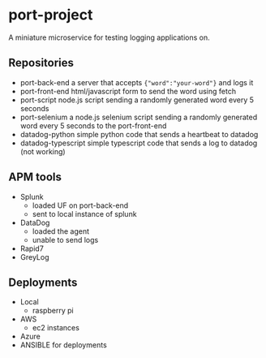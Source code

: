 # port-project
A miniature microservice for testing logging applications on.

## Repositories
- port-back-end
    a server that accepts `{"word":"your-word"}` and logs it
- port-front-end
    html/javascript form to send the word using fetch
- port-script
    node.js script sending a randomly generated word every 5 seconds
- port-selenium
    a node.js selenium script sending a randomly generated word every 5 seconds to the port-front-end
- datadog-python
    simple python code that sends a heartbeat to datadog
- datadog-typescript
    simple typescript code that sends a log to datadog (not working)

## APM tools
- Splunk
    - loaded UF on port-back-end
    - sent to local instance of splunk
- DataDog
    - loaded the agent 
    - unable to send logs
- Rapid7
- GreyLog

## Deployments
- Local 
    - raspberry pi
- AWS 
    - ec2 instances
- Azure
- ANSIBLE for deployments